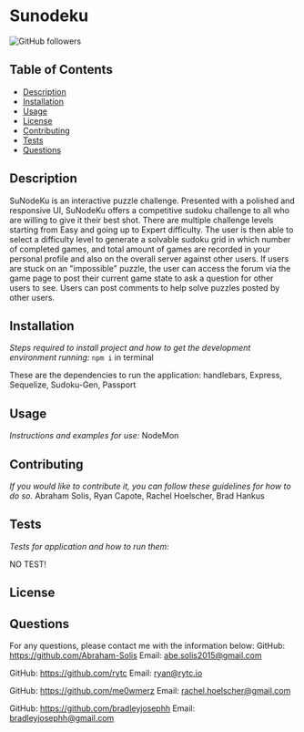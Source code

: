  # Sunodeku
![GitHub followers](https://img.shields.io/github/followers/Abraham-Solis?style=social)

  ## Table of Contents
  - [Description](#description)
  - [Installation](#installation)
  - [Usage](#usage)
  - [License](#license)
  - [Contributing](#contributing)
  - [Tests](#tests)
  - [Questions](#questions)

  ## Description
  SuNodeKu is an interactive puzzle challenge. Presented with a polished and responsive UI, SuNodeKu offers a competitive sudoku challenge to all who are willing to give it their best shot. There are multiple challenge levels starting from Easy and going up to Expert difficulty. The user is then able to select a difficulty level to generate a solvable sudoku grid in which  number of completed games, and total amount of games are recorded in your personal profile and also on the overall server against other users. If users are stuck on an "impossible" puzzle, the user can access the forum via the game page to post their current game state to ask a question for other users to see. Users can post comments to help solve puzzles posted by other users.  

  ## Installation
  *Steps required to install project and how to get the development environment running:*
  `npm i` in terminal 

  These are the dependencies to run the application: 
  handlebars, Express, Sequelize, Sudoku-Gen, Passport

  ## Usage
  *Instructions and examples for use:*
  NodeMon 

  ## Contributing
  *If you would like to contribute it, you can follow these guidelines for how to do so.*
  Abraham Solis, Ryan Capote, Rachel Hoelscher, Brad Hankus

  ## Tests
  *Tests for application and how to run them:*
  
  NO TEST!

  ## License

  ## Questions
  For any questions, please contact me with the information below:
  GitHub: https://github.com/Abraham-Solis
  Email: abe.solis2015@gmail.com

  GitHub: https://github.com/rytc
  Email: ryan@rytc.io

  GitHub: https://github.com/me0wmerz
  Email: rachel.hoelscher@gmail.com

  GitHub: https://github.com/bradleyjosephh
  Email: bradleyjosephh@gmail.com


